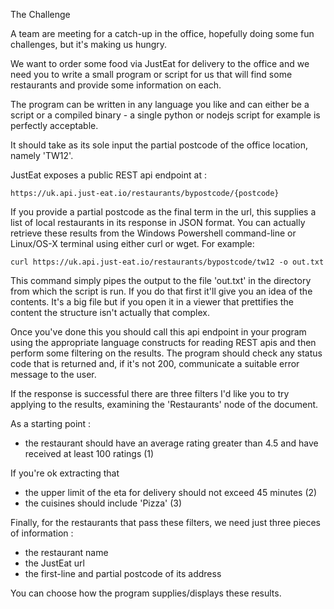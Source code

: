The Challenge

A team are meeting for a catch-up in the office, hopefully doing some fun challenges, but it's making us hungry.

We want to order some food via JustEat for delivery to the office and we need you to write a small program or script for us that will find some restaurants and provide some information on each.

The program can be written in any language you like and can either be a script or a compiled binary - a single python or nodejs script for example is perfectly acceptable.

It should take as its sole input the partial postcode of the office location, namely 'TW12'.

JustEat exposes a public REST api endpoint at :
   
    https://uk.api.just-eat.io/restaurants/bypostcode/{postcode}

If you provide a partial postcode as the final term in the url, this supplies a list of local restaurants in its response in JSON format.
You can actually retrieve these results from the Windows Powershell command-line or Linux/OS-X terminal using either curl or wget. For example:

    curl https://uk.api.just-eat.io/restaurants/bypostcode/tw12 -o out.txt

This command simply pipes the output to the file 'out.txt' in the directory from which the script is run. If you do that first it'll give you an idea of the contents. It's a big file but if you open it in a viewer that prettifies the content the structure isn't actually that complex.

Once you've done this you should call this api endpoint in your program using the appropriate language constructs for reading REST apis and then perform some filtering on the results. The program should check any status code that is returned and, if it's not 200, communicate a suitable error message to the user.

If the response is successful there are three filters I'd like you to try applying to the results, examining the 'Restaurants' node of the document.

As a starting point :
  - the restaurant should have an average rating greater than 4.5 and have received at least 100 ratings (1)

If you're ok extracting that
 - the upper limit of the eta for delivery should not exceed 45 minutes (2)
 - the cuisines should include 'Pizza' (3)

Finally, for the restaurants that pass these filters, we need just three pieces of information :
 - the restaurant name
 - the JustEat url
 - the first-line and partial postcode of its address
 
You can choose how the program supplies/displays these results.


